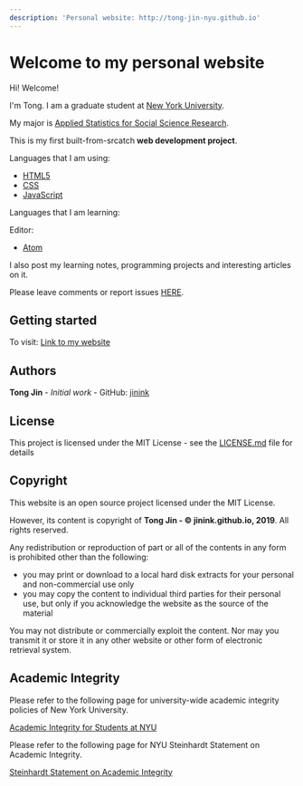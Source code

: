 ```yaml
---
description: 'Personal website: http://tong-jin-nyu.github.io'
---
```


# Welcome to my personal website

Hi! Welcome!

I'm Tong. I am a graduate student at [New York University](https://www.nyu.edu).

My major is [Applied Statistics for Social Science Research](https://steinhardt.nyu.edu/programs/applied-statistics-social-science-research).

This is my first built-from-srcatch **web development project**.

Languages that I am using:

* [HTML5](https://www.w3.org/html/)
* [CSS](https://www.w3.org/Style/CSS/)
* [JavaScript](https://developer.mozilla.org/en-US/docs/Web/JavaScript)

Languages that I am learning: 

Editor:

* [Atom](https://atom.io)

I also post my learning notes, programming projects and interesting articles on it.

Please leave comments or report issues [HERE](https://github.com/jinink/jinink.github.io/issues/new).

## Getting started

To visit: [Link to my website](https://tong-jin-nyu.github.io)

## Authors

**Tong Jin** - _Initial work_ - GitHub: [jinink](https://github.com/jinink)

## License

This project is licensed under the MIT License - see the [LICENSE.md](https://github.com/tong-jin-nyu/tong-jin-nyu.github.io/tree/87b402d7c2ad72dff7e83ad0edc8ded8dad61007/LICENSE.md) file for details

## Copyright

This website is an open source project licensed under the MIT License.

However, its content is copyright of **Tong Jin - © jinink.github.io, 2019**. All rights reserved.

Any redistribution or reproduction of part or all of the contents in any form is prohibited other than the following:

* you may print or download to a local hard disk extracts for your personal and non-commercial use only
* you may copy the content to individual third parties for their personal use, but only if you acknowledge the website as the source of the material

You may not distribute or commercially exploit the content. Nor may you transmit it or store it in any other website or other form of electronic retrieval system.

## Academic Integrity

Please refer to the following page for university-wide academic integrity policies of New York University.

[Academic Integrity for Students at NYU](https://www.nyu.edu/about/policies-guidelines-compliance/policies-and-guidelines/academic-integrity-for-students-at-nyu.html)

Please refer to the following page for NYU Steinhardt Statement on Academic Integrity.

[Steinhardt Statement on Academic Integrity](https://steinhardt.nyu.edu/statement-academic-integrity)


